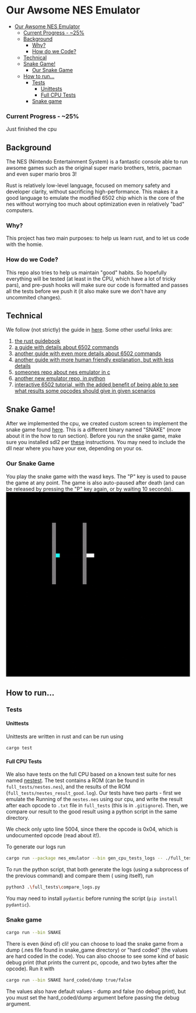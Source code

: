 # Our Awsome NES Emulator

<!-- TOC -->

* [Our Awsome NES Emulator](#our-awsome-nes-emulator)
    * [Current Progress - ~25%](#current-progress---25)
    * [Background](#background)
        * [Why?](#why)
        * [How do we Code?](#how-do-we-code)
    * [Technical](#technical)
    * [Snake Game!](#snake-game)
        * [Our Snake Game](#our-snake-game)
    * [How to run...](#how-to-run)
        * [Tests](#tests)
            * [Unittests](#unittests)
            * [Full CPU Tests](#full-cpu-tests)
        * [Snake game](#snake-game-1)

<!-- TOC -->

### Current Progress - ~25%

Just finished the cpu

## Background

The NES (Nintendo Entertainment System)  is a fantastic console able to run awsome games such as the original super
mario brothers, tetris, pacman and even super mario bros 3!

Rust is relatively low-level language, focused on memory safety and developer clarity, without sacrificing
high-performance. This makes it a good language to emulate the modified 6502 chip which is the core of the nes without
worrying too much about optimization even in relatively "bad" computers.

### Why?

This project has two main purposes: to help us learn rust, and to let us code with the homie.

### How do we Code?

This repo also tries to help us maintain "good" habits. So hopefully everything will be tested (at least in the CPU,
which have a lot of tricky pars), and pre-push hooks will make sure our code is formatted and passes all the tests
before we push it (it also make sure we don't have any uncommited changes).

## Technical

We follow (not strictly) the guide in [here](https://bugzmanov.github.io/nes_ebook/).
Some other useful links are:

1. [the rust guidebook](https://doc.rust-lang.org/stable/book/)
2. [a guide with details about 6502 commands](https://www.nesdev.org/obelisk-6502-guide/reference.html)
3. [another guide with even more details about 6502 commands](http://www.6502.org/tutorials/6502opcodes.html)
4. [another guide with more human friendly explanation, but with less details](https://www.pagetable.com/c64ref/6502/?tab=2#)
5. [someones repo about nes emulator in c](https://github.com/ObaraEmmanuel/NES/tree/master)
6. [another new emulator repo, in python](https://github.com/jameskmurphy/nes/tree/main)
7. [interactive 6502 tutorial, with the added benefit of being able to see what results some opcodes should give in given scenarios](https://skilldrick.github.io/easy6502/)

## Snake Game!

After we implemented the cpu, we created custom screen to implement the snake game
found [here](https://gist.github.com/wkjagt/9043907). This is a different binary named "SNAKE" (more about it in the how
to run section). Before you run the snake game, make sure you installed sdl2
per [these](https://github.com/Rust-SDL2/rust-sdl2) instructions. You may need to include the dll near where you have
your exe, depending on your os.

### Our Snake Game

You play the snake game with the wasd keys. The "P" key is used to pause the game at any point. The game is also
auto-paused after death (and can be released by pressing the "P" key again, or by waiting 10 seconds).
![snake_game.gif](readme_images%2Fsnake_game.gif)

## How to run...

### Tests

#### Unittests

Unittests are written in rust and can be run using

```bash
cargo test
```

#### Full CPU Tests

We also have tests on the full CPU based on a known test suite for nes
named [nestest](https://github.com/dbousamra/hnes/tree/master/roms/tests/cpu). The test contains a ROM (can be found in
`full_tests/nestes.nes`), and the results of the ROM (`full_tests/nestes_result_good.log`). Our tests have two parts -
first we emulate the Running of the `nestes.nes` using our cpu, and write the result after each opcode to `.txt` file in
`full_tests` (this is in `.gitignore`). Then, we compare our result to the good result using a python script in the same
directory.

We check only upto line 5004, since there the opcode is 0x04, which is undocumented opcode (read about it!).

To generate our logs run

```bash
cargo run --package nes_emulator --bin gen_cpu_tests_logs -- ./full_tests/nestest.nes ./full_tests/foo.txt
```

To run the python script, that both generate the logs (using a subprocess of the previous command) and compare them (
using itself), run

```bash
python3 .\full_tests\compare_logs.py
```

You may need to install `pydantic` before running the script (`pip install pydantic`).

### Snake game

```bash
cargo run --bin SNAKE
```

There is even (kind of) cli! you can choose to load the snake game from a dump (.nes file found in snake_game directory)
or "hard coded" (the values are hard coded in the code). You can also choose to see some kind of basic debug print (that
prints the current pc, opcode, and two bytes after the opcode). Run it with

```bash
cargo run --bin SNAKE hard_coded/dump true/false
```

The values also have default values - dump and false (no debug print), but you must set the hard_coded/dump argument
before passing the debug argument.
